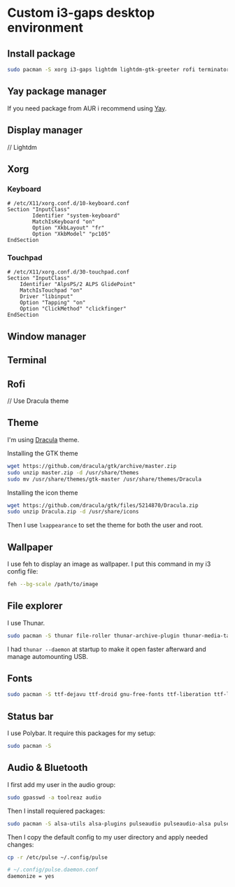 # Custom i3-gaps desktop environment


## Install package
```bash
sudo pacman -S xorg i3-gaps lightdm lightdm-gtk-greeter rofi terminator wget curl unzip lxappearance feh bash-completion git base-devel
```

## Yay package manager
If you need package from AUR i recommend using [Yay](https://github.com/Jguer/yay).

## Display manager
// Lightdm

## Xorg
### Keyboard
```
# /etc/X11/xorg.conf.d/10-keyboard.conf
Section "InputClass"
        Identifier "system-keyboard"
        MatchIsKeyboard "on"
        Option "XkbLayout" "fr"
        Option "XkbModel" "pc105"
EndSection
```
### Touchpad
```
# /etc/X11/xorg.conf.d/30-touchpad.conf
Section "InputClass"
    Identifier "AlpsPS/2 ALPS GlidePoint"
    MatchIsTouchpad "on"
    Driver "libinput"
    Option "Tapping" "on"
    Option "ClickMethod" "clickfinger"
EndSection
```

## Window manager

## Terminal

## Rofi
// Use Dracula theme

## Theme
I'm using [Dracula](https://draculatheme.com/) theme.

Installing the GTK theme
``` bash
wget https://github.com/dracula/gtk/archive/master.zip
sudo unzip master.zip -d /usr/share/themes
sudo mv /usr/share/themes/gtk-master /usr/share/themes/Dracula
```

Installing the icon theme
``` bash
wget https://github.com/dracula/gtk/files/5214870/Dracula.zip
sudo unzip Dracula.zip -d /usr/share/icons
```

Then I use ``lxappearance`` to set the theme for both the user and root.

## Wallpaper
I use feh to display an image as wallpaper. I put this command in my i3 config file:
``` bash
feh --bg-scale /path/to/image
```

## File explorer
I use Thunar.
``` bash
sudo pacman -S thunar file-roller thunar-archive-plugin thunar-media-tags-plugin thunar-volman gvfs
```
I had ``thunar --daemon`` at startup to make it open faster afterward and manage automounting USB.

## Fonts
``` bash
sudo pacman -S ttf-dejavu ttf-droid gnu-free-fonts ttf-liberation ttf-linux-libertine noto-fonts ttf-roboto ttf-ubuntu-font-family ttf-hack ttf-jetbrains-mono ttf-opensans noto-fonts-emoji
```

## Status bar
I use Polybar. It require this packages for my setup:
```bash
sudo pacman -S
```

## Audio & Bluetooth
I first add my user in the audio group:
``` bash
sudo gpasswd -a toolreaz audio
```
Then I install requiered packages:
``` bash
sudo pacman -S alsa-utils alsa-plugins pulseaudio pulseaudio-alsa pulseaudio-bluetooth bluez bluez-utils vlc kmix bluedevil
```
Then I copy the default config to my user directory and apply needed changes:
``` bash
cp -r /etc/pulse ~/.config/pulse

# ~/.config/pulse.daemon.conf
daemonize = yes
```
``` bash

```
``` bash

```
``` bash

```
``` bash

```
